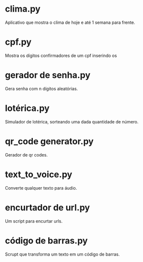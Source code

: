 # clima.py
Aplicativo que mostra o clima de hoje e até 1 semana para frente.
# cpf.py
Mostra os dígitos confirmadores de um cpf inserindo os 
# gerador de senha.py
Gera senha com n dígitos aleatórias.
# lotérica.py
Simulador de lotérica, sorteando uma dada quantidade de número.
# qr_code generator.py
Gerador de qr codes.
# text_to_voice.py
Converte qualquer texto para áudio.
# encurtador de url.py
Um script para encurtar urls.
# código de barras.py
Scrupt que transforma um texto em um código de barras.
